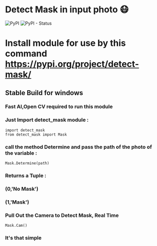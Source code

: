 # Detect Mask in input photo :mask:
![PyPI](https://img.shields.io/pypi/v/detect_mask) ![PyPI - Status](https://img.shields.io/pypi/status/detect_mask)
# Install module for use by this command https://pypi.org/project/detect-mask/
## Stable Build for windows

### Fast AI,Open CV required to run this module
### Just Import detect_mask module : 
```
import detect_mask
from detect_mask import Mask
````

### call the method Determine and pass the path of the photo of the variable : 
```
Mask.Determine(path)
```
### Returns a Tuple :
###  (0,'No Mask')
###  (1,'Mask')


### Pull Out the Camera to Detect Mask, Real Time
```
Mask.Cam()
```
### It's that simple 
